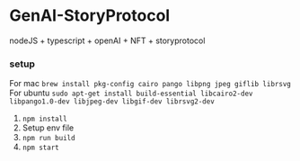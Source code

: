 # GenAI-StoryProtocol
nodeJS + typescript + openAI + NFT + storyprotocol

### setup
For mac `brew install pkg-config cairo pango libpng jpeg giflib librsvg ` <br>
For ubuntu `sudo apt-get install build-essential libcairo2-dev libpango1.0-dev libjpeg-dev libgif-dev librsvg2-dev`
1. `npm install` <br>
2. Setup env file <br>
3. `npm run build` <br>
4. `npm start` <br>

